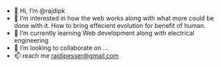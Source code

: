 - 👋 Hi, I’m @rajdipk
- 👀 I’m interested in how the web works along with what more could be done with it. How to bring effecient evolution for benefit of human.
- 🌱 I’m currently learning Web development along with electrical engineering
- 💞️ I’m looking to collaborate on ...
- 📫 reach me rajdipesser@gmail.com

<!---
rajdipk/rajdipk is a ✨ special ✨ repository because its `README.md` (this file) appears on your GitHub profile.
You can click the Preview link to take a look at your changes.
--->
